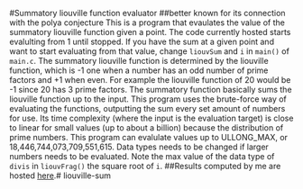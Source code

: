 #Summatory liouville function evaluator
##better known for its connection with the polya conjecture
This is a program that evaulates the value of the summatory liouville function given a point. The code currently hosted starts evalulting from 1 until stopped. If you have the sum at a given point and want to start evaluating from that value, change `liouvSum` and `i` in `main()` of `main.c`.
The summatory liouville function is determined by the liouville function, which is -1 one when a number has an odd number of prime factors and +1 when even. For example the liouville function of 20 would be -1 since 20 has 3 prime factors. The summatory function basically sums the liouville function up to the input. 
This program uses the brute-force way of evaluating the functions, outputting the sum every set amount of numbers for use. Its time complexity (where the input is the evaluation target) is close to linear for small values (up to about a billion) because the distribution of prime numbers.
This program can evalulate values up to ULLONG_MAX, or 18,446,744,073,709,551,615. Data types needs to be changed if larger numbers needs to be evaluated. Note the max value of the data type of `divis` in `liouvFrag()` the square root of `i`. 
##Results computed by me are hosted [here](https://hsing.org/liouville-sum).#   l i o u v i l l e - s u m  
 